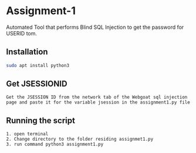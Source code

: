 # Assignment-1

Automated Tool that performs Blind SQL Injection to get the password for USERID tom.

## Installation

```bash
sudo apt install python3
```



## Get JSESSIONID 

```
Get the JSESSION ID from the network tab of the Webgoat sql injection page and paste it for the variable jsession in the assignment1.py file
```

## Running the script

```
1. open terminal
2. Change directory to the folder residing assignmet1.py
3. run command python3 assignment1.py
```
